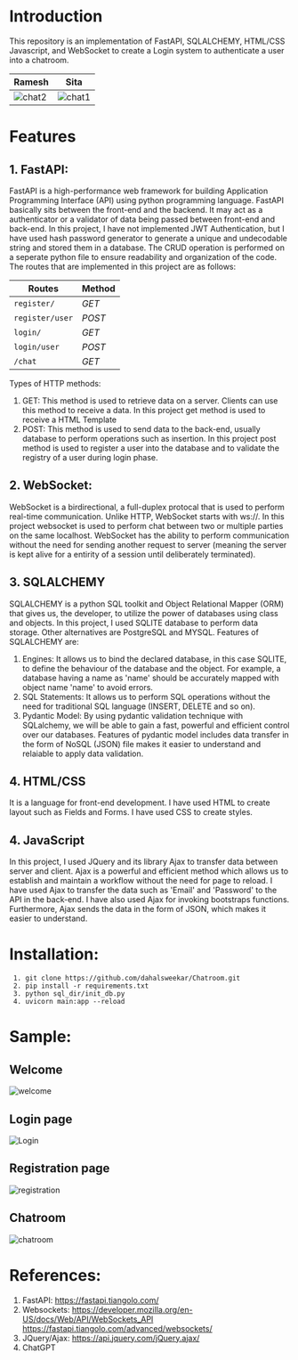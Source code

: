 # Introduction

This repository is an implementation of FastAPI, SQLALCHEMY, HTML/CSS Javascript, and WebSocket to create a Login system to authenticate a user into a chatroom. 

| Ramesh  | Sita |
| ------------- | ------------- |
| ![chat2](https://github.com/dahalsweekar/Chatroom/assets/99968233/b4473b1a-341e-432b-b977-dd2aceae2fca) | ![chat1](https://github.com/dahalsweekar/Chatroom/assets/99968233/1f14ead2-987d-4eea-8262-50b1807fc641) | 

# Features
## 1.	FastAPI:
FastAPI is a high-performance web framework for building Application Programming Interface (API) using python programming language. FastAPI basically sits between the front-end and the backend. It may act as a authenticator or a validator of data being passed between front-end and back-end. In this project, I have not implemented JWT Authentication, but I have used hash password generator to generate a unique and undecodable string and stored them in a database. The CRUD operation is performed on a seperate python file to ensure readability and organization of the code. The routes that are implemented in this project are as follows:

| Routes  | Method |
| ------------- | ------------- |
| ```register/``` | *GET* | 
| ```register/user```  | *POST*	|                                                                   
| ```login/```  | *GET* |
| ```login/user```  | *POST* |
| ```/chat```  | *GET* |

Types of HTTP methods:

1. GET: This method is used to retrieve data on a server. Clients can use this method to receive a data. In this project get method is used to receive a HTML Template
2. POST: This method is used to send data to the back-end, usually database to perform operations such as insertion. In this project post method is used to register a user into the database and to validate the registry of a user during login phase.
 
## 2. WebSocket:
WebSocket is a birdirectional, a full-duplex protocal that is used to perform real-time communication. Unlike HTTP, WebSocket starts with ws://. In this project websocket is used to perform chat between two or multiple parties on the same localhost. WebSocket has the ability to perform communication without the need for sending another request to server (meaning the server is kept alive for a entirity of a session until deliberately terminated).

## 3. 	SQLALCHEMY

SQLALCHEMY is a python SQL toolkit and Object Relational Mapper (ORM) that gives us, the developer, to utilize the power of databases using class and objects. In this project, I used SQLITE database to perform data storage. Other alternatives are PostgreSQL and MYSQL.
Features of SQLALCHEMY are:
1. Engines:
It allows us to bind the declared database, in this case SQLITE, to define the behaviour of the database and the object. For example, a database having a name as 'name' should be accurately mapped with object name 'name' to avoid errors.
2. SQL Statements: It allows us to perform SQL operations without the need for traditional SQL language (INSERT, DELETE and so on).
3. Pydantic Model: By using pydantic validation technique with SQLalchemy, we will be able to gain a fast, powerful and efficient 	control over our databases. Features of pydantic model includes data transfer in the form of NoSQL (JSON) file makes it easier to understand and relaiable to apply data validation.

## 4. HTML/CSS
It is a language for front-end development. I have used HTML to create layout such as Fields and Forms. I have used CSS to create styles.

## 4. JavaScript
In this project, I used JQuery and its library Ajax to transfer data between server and client. Ajax is a powerful and efficient method which allows us to establish and maintain a workflow without the need for page to reload. I have used Ajax to transfer the data such as 'Email' and 'Password' to the API in the back-end. I have also used Ajax for invoking bootstraps functions. Furthermore, Ajax sends the data in the form of JSON, which makes it easier to understand.

# Installation:
     1. git clone https://github.com/dahalsweekar/Chatroom.git
     2. pip install -r requirements.txt
     3. python sql_dir/init_db.py
     4. uvicorn main:app --reload

# Sample:
## Welcome
![welcome](https://github.com/dahalsweekar/Chatroom/assets/99968233/25b6c0d3-5d3d-4144-8644-026570492a17)

## Login page
![Login](https://github.com/dahalsweekar/Chatroom/assets/99968233/b5bcfb4d-81ba-4375-9f97-944dc7943eec)

## Registration page
![registration](https://github.com/dahalsweekar/Chatroom/assets/99968233/c340a5f4-60ce-4bb0-8254-201ca542c13f)

## Chatroom
![chatroom](https://github.com/dahalsweekar/Chatroom/assets/99968233/3aa639c6-517c-46aa-85c1-0b5ea3b4163d)

# References:
1. FastAPI: https://fastapi.tiangolo.com/
2. Websockets: https://developer.mozilla.org/en-US/docs/Web/API/WebSockets_API
            https://fastapi.tiangolo.com/advanced/websockets/
3. JQuery/Ajax: https://api.jquery.com/jQuery.ajax/
4. ChatGPT

 
